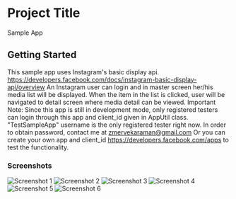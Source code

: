 # Project Title

Sample App

## Getting Started

This sample app uses Instagram's basic display api. https://developers.facebook.com/docs/instagram-basic-display-api/overview
An Instagram user can login and in master screen her/his media list will be displayed.
When the item in the list is clicked, user will be navigated to detail screen where media detail can be viewed.
Important Note: Since this app is still in development mode, only registered testers can login through this app and client_id given in AppUtil class.
"TestSampleApp" username is the only registered tester right now. In order to obtain password, contact me at zmervekaraman@gmail.com
Or you can create your own app and client_id https://developers.facebook.com/apps to test the functionality.

### Screenshots

![Screenshot 1](screenshots/screen_1.png)
![Screenshot 2](screenshots/screen_2.png)
![Screenshot 3](screenshots/screen_3.png)
![Screenshot 4](screenshots/screen_4.png)
![Screenshot 5](screenshots/screen_5.png)
![Screenshot 6](screenshots/screen_6.png)



